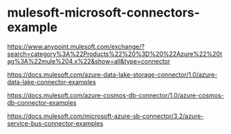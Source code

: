 # mulesoft-microsoft-connectors-example

https://www.anypoint.mulesoft.com/exchange/?search=category%3A%22Products%22%20%3D%20%22Azure%22%20tag%3A%22mule%204.x%22&show=all&type=connector

https://docs.mulesoft.com/azure-data-lake-storage-connector/1.0/azure-data-lake-connector-examples

https://docs.mulesoft.com/azure-cosmos-db-connector/1.0/azure-cosmos-db-connector-examples

https://docs.mulesoft.com/microsoft-azure-sb-connector/3.2/azure-service-bus-connector-examples
